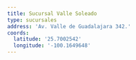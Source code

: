 ```yaml
---
title: Sucursal Valle Soleado
type: sucursales
address: 'Av. Valle de Guadalajara 342.'
coords:
  latitude: '25.7002542'
  longitude: '-100.1649648'
---
```


